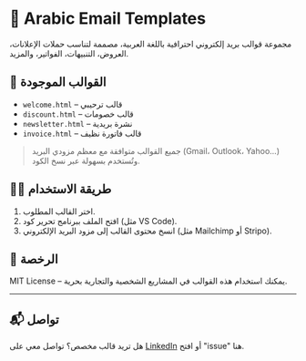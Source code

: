 # 📧 Arabic Email Templates

مجموعة قوالب بريد إلكتروني احترافية باللغة العربية، مصممة لتناسب حملات الإعلانات، العروض، التنبيهات، الفواتير، والمزيد.

## 🧾 القوالب الموجودة
- `welcome.html` – قالب ترحيبي
- `discount.html` – قالب خصومات
- `newsletter.html` – نشرة بريدية
- `invoice.html` – قالب فاتورة نظيف

> جميع القوالب متوافقة مع معظم مزودي البريد (Gmail، Outlook، Yahoo...) وتُستخدم بسهولة عبر نسخ الكود.

## 🧑‍💻 طريقة الاستخدام
1. اختر القالب المطلوب.
2. افتح الملف ببرنامج تحرير كود (مثل VS Code).
3. انسخ محتوى القالب إلى مزود البريد الإلكتروني (مثل Mailchimp أو Stripo).

## 📄 الرخصة
MIT License – يمكنك استخدام هذه القوالب في المشاريع الشخصية والتجارية بحرية.

---

## 📬 تواصل
هل تريد قالب مخصص؟ تواصل معي على [LinkedIn](https://www.linkedin.com) أو افتح "issue" هنا.

